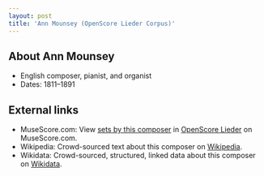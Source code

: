 ```yaml
---
layout: post
title: 'Ann Mounsey (OpenScore Lieder Corpus)'
---
```


## About Ann Mounsey

- English composer, pianist, and organist
- Dates: 1811–1891

## External links

- MuseScore.com: View [sets by this composer] in [OpenScore Lieder] on MuseScore.com.
- Wikipedia: Crowd-sourced text about this composer on [Wikipedia].
- Wikidata: Crowd-sourced, structured, linked data about this composer on [Wikidata].

[Wikipedia]: https://en.wikipedia.org/wiki/Ann_Mounsey
[Wikidata]: https://www.wikidata.org/wiki/Q4766585
[sets by this composer]: https://musescore.com/openscore-lieder-corpus/sets?order=title&text=Mounsey+Bartholomew,+Ann
[OpenScore Lieder]: https://musescore.com/openscore-lieder-corpus

